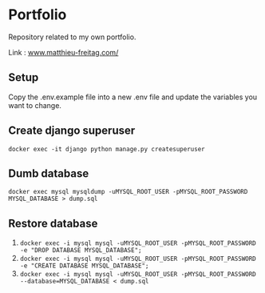 # Portfolio

Repository related to my own portfolio.

Link : www.matthieu-freitag.com/

## Setup

Copy the .env.example file into a new .env file and update the variables you want to change.

## Create django superuser

`docker exec -it django python manage.py createsuperuser`

## Dumb database

`docker exec mysql mysqldump -uMYSQL_ROOT_USER -pMYSQL_ROOT_PASSWORD MYSQL_DATABASE > dump.sql`

## Restore database

1. `docker exec -i mysql mysql -uMYSQL_ROOT_USER -pMYSQL_ROOT_PASSWORD -e "DROP DATABASE MYSQL_DATABASE";`
2. `docker exec -i mysql mysql -uMYSQL_ROOT_USER -pMYSQL_ROOT_PASSWORD -e "CREATE DATABASE MYSQL_DATABASE";`
3. `docker exec -i mysql mysql -uMYSQL_ROOT_USER -pMYSQL_ROOT_PASSWORD --database=MYSQL_DATABASE < dump.sql`

